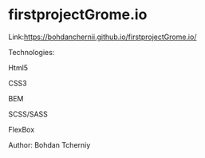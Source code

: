 # firstprojectGrome.io

Link:https://bohdanchernii.github.io/firstprojectGrome.io/

Technologies:

Html5

CSS3

BEM

SCSS/SASS

FlexBox

Author:   Bohdan Tcherniy
